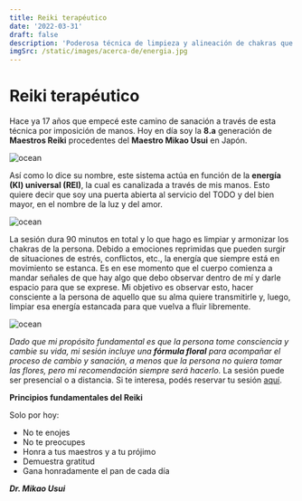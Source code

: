 ```yaml
---
title: Reiki terapéutico
date: '2022-03-31'
draft: false
description: 'Poderosa técnica de limpieza y alineación de chakras que ayuda a restablecer el equilibrio interno - €90/90 min.'
imgSrc: /static/images/acerca-de/energia.jpg
---
```






# Reiki terapéutico

Hace ya 17 años que empecé este camino de sanación a través de esta técnica por imposición de manos. Hoy en día soy la **8.a** generación de **Maestros Reiki** procedentes del **Maestro Mikao Usui** en Japón.

<Image alt="ocean" src="/static/images/Reiki/diploma.jpg" width={300} height={450} />

Así como lo dice su nombre, este sistema actúa en función de la **energía (KI) universal (REI)**, la cual es canalizada a través de mis manos. Esto quiere decir que soy una puerta abierta al servicio del TODO y del bien mayor, en el nombre de la luz y del amor.

<Image alt="ocean" src="/static/images/Reiki/luz.jpg" width={450} height={300} />

La sesión dura 90 minutos en total y lo que hago es limpiar y armonizar los chakras de la persona. Debido a emociones reprimidas que pueden surgir de situaciones de estrés, conflictos, etc., la energía que siempre está en movimiento se estanca. Es en ese momento que el cuerpo comienza a mandar señales de que hay algo que debo observar dentro de mí y darle espacio para que se exprese. Mi objetivo es observar esto, hacer consciente a la persona de aquello que su alma quiere transmitirle y, luego, limpiar esa energía estancada para que vuelva a fluir libremente.

<Image alt="ocean" src="/static/images/Reiki/reiki.jpg" width={300} height={450} />

*Dado que mi propósito fundamental es que la persona tome consciencia y cambie su vida, mi sesión incluye una ***fórmula floral*** para acompañar el proceso de cambio y sanación, a menos que la persona no quiera tomar las flores, pero mi recomendación siempre será hacerlo.* La sesión puede ser presencial o a distancia. Si te interesa, podés reservar tu sesión [aquí](/contacto).


**Principios fundamentales del Reiki**

Solo por hoy:

- No te enojes
- No te preocupes
- Honra a tus maestros y a tu prójimo
- Demuestra gratitud
- Gana honradamente el pan de cada día

***Dr. Mikao Usui***